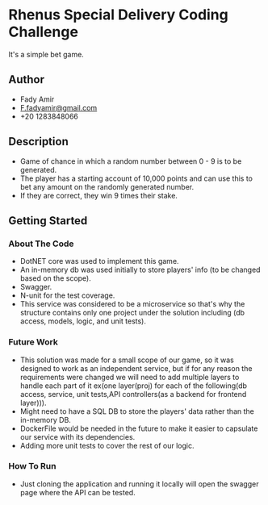 # Rhenus Special Delivery Coding Challenge

It's a simple bet game.

## Author

* Fady Amir 
* F.fadyamir@gmail.com
* +20 1283848066

## Description

- Game of chance in which a random number between 0 - 9 is to be generated.
- The player has a starting account of 10,000 points and can use this to bet any amount on the
  randomly generated number.
- If they are correct, they win 9 times their stake.

## Getting Started

### About The Code

* DotNET core was used to implement this game.
* An in-memory db was used initially to store players' info (to be changed based on the scope).
* Swagger.
* N-unit for the test coverage.
* This service was considered to be a microservice so that's why the structure contains only one project under the solution including (db access, models, logic, and unit tests).

### Future Work

* This solution was made for a small scope of our game, so it was designed to work as an independent service, but if for any reason the requirements were changed we will need to add multiple layers to handle 
 each part of it ex(one layer(proj) for each of the following(db access, service, unit tests,API controllers(as a backend for frontend layer))).
* Might need to have a SQL DB to store the players' data rather than the in-memory DB.
* DockerFile would be needed in the future to make it easier to capsulate our service with its dependencies.
* Adding more unit tests to cover the rest of our logic.

### How To Run

* Just cloning the application and running it locally will open the swagger page where the API can be tested.

